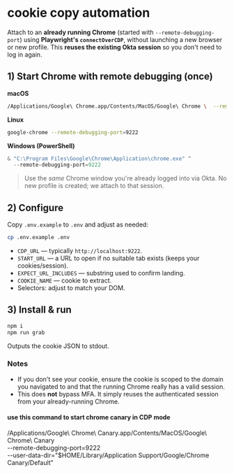 
# cookie copy automation

Attach to an **already running Chrome** (started with `--remote-debugging-port`) using **Playwright's `connectOverCDP`**, without launching a new browser or new profile. This **reuses the existing Okta session** so you don't need to log in again.

## 1) Start Chrome with remote debugging (once)
**macOS**
```bash
/Applications/Google\ Chrome.app/Contents/MacOS/Google\ Chrome \  --remote-debugging-port=9222
```
**Linux**
```bash
google-chrome --remote-debugging-port=9222
```
**Windows (PowerShell)**
```powershell
& "C:\Program Files\Google\Chrome\Application\chrome.exe" ^
  --remote-debugging-port=9222
```

> Use the *same* Chrome window you're already logged into via Okta. No new profile is created; we attach to that session.

## 2) Configure
Copy `.env.example` to `.env` and adjust as needed:
```bash
cp .env.example .env
```

- `CDP_URL` — typically `http://localhost:9222`.
- `START_URL` — a URL to open if no suitable tab exists (keeps your cookies/session).
- `EXPECT_URL_INCLUDES` — substring used to confirm landing.
- `COOKIE_NAME` — cookie to extract.
- Selectors: adjust to match your DOM.

## 3) Install & run
```bash
npm i
npm run grab
```

Outputs the cookie JSON to stdout.

### Notes
- If you don't see your cookie, ensure the cookie is scoped to the domain you navigated to and that the running Chrome really has a valid session.
- This does **not** bypass MFA. It simply reuses the authenticated session from your already-running Chrome.

#### use this command to start chrome canary in CDP mode
/Applications/Google\ Chrome\ Canary.app/Contents/MacOS/Google\ Chrome\ Canary \
  --remote-debugging-port=9222 \
  --user-data-dir="$HOME/Library/Application Support/Google/Chrome Canary/Default"
